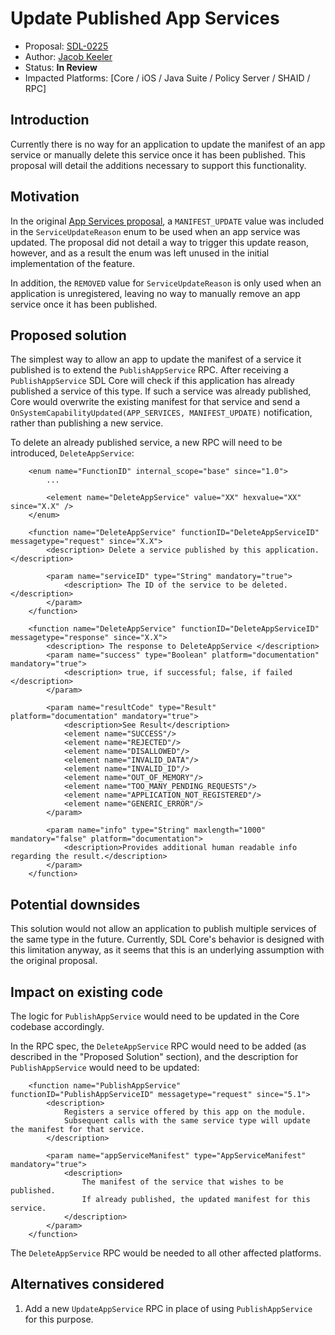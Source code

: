 # Update Published App Services

* Proposal: [SDL-0225](0225-update-published-app-services.md)
* Author: [Jacob Keeler](https://github.com/jacobkeeler)
* Status: **In Review**
* Impacted Platforms: [Core / iOS / Java Suite / Policy Server / SHAID / RPC]

## Introduction

Currently there is no way for an application to update the manifest of an app service or manually delete this service once it has been published. This proposal will detail the additions necessary to support this functionality.

## Motivation

In the original [App Services proposal](https://github.com/smartdevicelink/sdl_evolution/blob/master/proposals/0167-app-services.md#notifying-potential-consumers), a `MANIFEST_UPDATE` value was included in the `ServiceUpdateReason` enum to be used when an app service was updated. The proposal did not detail a way to trigger this update reason, however, and as a result the enum was left unused in the initial implementation of the feature.

In addition, the `REMOVED` value for `ServiceUpdateReason` is only used when an application is unregistered, leaving no way to manually remove an app service once it has been published.

## Proposed solution

The simplest way to allow an app to update the manifest of a service it published is to extend the `PublishAppService` RPC. After receiving a `PublishAppService` SDL Core will check if this application has already published a service of this type. If such a service was already published, Core would overwrite the existing manifest for that service and send a `OnSystemCapabilityUpdated(APP_SERVICES, MANIFEST_UPDATE)` notification, rather than publishing a new service.

To delete an already published service, a new RPC will need to be introduced, `DeleteAppService`:

```
    <enum name="FunctionID" internal_scope="base" since="1.0">
        ...
        
        <element name="DeleteAppService" value="XX" hexvalue="XX" since="X.X" />
    </enum>

    <function name="DeleteAppService" functionID="DeleteAppServiceID" messagetype="request" since="X.X">
        <description> Delete a service published by this application. </description>

        <param name="serviceID" type="String" mandatory="true">
            <description> The ID of the service to be deleted. </description>
        </param>
    </function>
    
    <function name="DeleteAppService" functionID="DeleteAppServiceID" messagetype="response" since="X.X">
        <description> The response to DeleteAppService </description>
        <param name="success" type="Boolean" platform="documentation" mandatory="true">
            <description> true, if successful; false, if failed </description>
        </param>
       
        <param name="resultCode" type="Result" platform="documentation" mandatory="true">
            <description>See Result</description>
            <element name="SUCCESS"/>
            <element name="REJECTED"/>
            <element name="DISALLOWED"/>
            <element name="INVALID_DATA"/>
            <element name="INVALID_ID"/>
            <element name="OUT_OF_MEMORY"/>
            <element name="TOO_MANY_PENDING_REQUESTS"/>
            <element name="APPLICATION_NOT_REGISTERED"/>
            <element name="GENERIC_ERROR"/>
        </param>

        <param name="info" type="String" maxlength="1000" mandatory="false" platform="documentation">
            <description>Provides additional human readable info regarding the result.</description>
        </param>
    </function>
```

## Potential downsides

This solution would not allow an application to publish multiple services of the same type in the future. Currently, SDL Core's behavior is designed with this limitation anyway, as it seems that this is an underlying assumption with the original proposal.

## Impact on existing code

The logic for `PublishAppService` would need to be updated in the Core codebase accordingly.

In the RPC spec, the `DeleteAppService` RPC would need to be added (as described in the "Proposed Solution" section), and the description for `PublishAppService` would need to be updated:

```
    <function name="PublishAppService" functionID="PublishAppServiceID" messagetype="request" since="5.1">
        <description>
            Registers a service offered by this app on the module.
            Subsequent calls with the same service type will update the manifest for that service.
        </description>

        <param name="appServiceManifest" type="AppServiceManifest" mandatory="true">
            <description>
                The manifest of the service that wishes to be published. 
                If already published, the updated manifest for this service.
            </description>
        </param>
    </function>
```

The `DeleteAppService` RPC would be needed to all other affected platforms.

## Alternatives considered

1. Add a new `UpdateAppService` RPC in place of using `PublishAppService` for this purpose.

